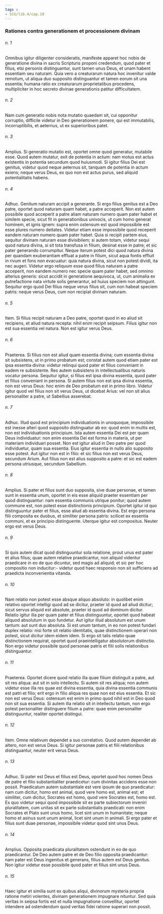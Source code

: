 ```yaml
---
tags : 
- SCG/lib.4/cap.10
---
```


### Rationes contra generationem et processionem divinam

###### n. 1
Omnibus igitur diligenter consideratis, manifeste apparet hoc nobis de generatione divina in sacris Scripturis proponi credendum, quod pater et filius, etsi personis distinguantur, sunt tamen unus Deus, et unam habent essentiam seu naturam. Quia vero a creaturarum natura hoc invenitur valde remotum, ut aliqua duo supposito distinguantur et tamen eorum sit una essentia; humana ratio ex creaturarum proprietatibus procedens, multipliciter in hoc secreto divinae generationis patitur difficultatem.

###### n. 2
Nam cum generatio nobis nota mutatio quaedam sit, cui opponitur corruptio, difficile videtur in Deo generationem ponere, qui est immutabilis, incorruptibilis, et aeternus, ut ex superioribus patet.

###### n. 3
Amplius. Si generatio mutatio est, oportet omne quod generatur, mutabile esse. Quod autem mutatur, exit de potentia in actum: nam motus est actus existentis in potentia secundum quod huiusmodi. Si igitur filius Dei est genitus, videtur quod neque aeternus sit, tanquam de potentia in actum exiens; neque verus Deus, ex quo non est actus purus, sed aliquid potentialitatis habens.

###### n. 4
Adhuc. Genitum naturam accipit a generante. Si ergo filius genitus est a Deo patre, oportet quod naturam quam habet, a patre acceperit. Non est autem possibile quod acceperit a patre aliam naturam numero quam pater habet et similem specie, sicut fit in generationibus univocis, ut cum homo generat hominem, et ignis ignem: supra enim ostensum est quod impossibile est esse plures numero deitates. Videtur etiam esse impossibile quod receperit eandem naturam numero quam pater habet. Quia si recipit partem eius, sequitur divinam naturam esse divisibilem; si autem totam, videtur sequi quod natura divina, si sit tota transfusa in filium, desinat esse in patre; et sic pater generando corrumpitur. Neque iterum potest dici quod natura divina per quandam exuberantiam effluat a patre in filium, sicut aqua fontis effluit in rivum et fons non evacuatur: quia natura divina, sicut non potest dividi, ita nec augeri. Videtur ergo reliquum esse quod filius naturam a patre acceperit, non eandem numero nec specie quam pater habet, sed omnino alterius generis: sicut accidit in generatione aequivoca, ut, cum animalia ex putrefactione nata virtute solis generantur, ad huius speciem non attingunt. Sequitur ergo quod Dei filius neque verus filius sit, cum non habeat speciem patris: neque verus Deus, cum non recipiat divinam naturam.

###### n. 5
Item. Si filius recipit naturam a Deo patre, oportet quod in eo aliud sit recipiens, et aliud natura recepta: nihil enim recipit seipsum. Filius igitur non est sua essentia vel natura. Non est igitur verus Deus.

###### n. 6
Praeterea. Si filius non est aliud quam essentia divina; cum essentia divina sit subsistens, ut in primo probatum est; constat autem quod etiam pater est ipsa essentia divina: videtur relinqui quod pater et filius conveniant in eadem re subsistente. Res autem subsistens in intellectualibus naturis vocatur persona. Sequitur igitur, si filius est ipsa divina essentia, quod pater et filius conveniant in persona. Si autem filius non est ipsa divina essentia, non est verus Deus: hoc enim de Deo probatum est in primo libro. Videtur igitur quod vel filius non sit verus Deus, ut dicebat Arius: vel non sit alius personaliter a patre, ut Sabellius asserebat.

###### n. 7
Adhuc. Illud quod est principium individuationis in unoquoque, impossibile est inesse alteri quod supposito distinguatur ab eo: quod enim in multis est, non est individuationis principium. Ista autem essentia Dei est per quam Deus individuatur: non enim essentia Dei est forma in materia, ut per materiam individuari posset. Non est igitur aliud in Deo patre per quod individuetur, quam sua essentia. Eius igitur essentia in nullo alio supposito esse potest. Aut igitur non est in filio: et sic filius non est verus Deus, secundum Arium. Aut filius non est alius supposito a patre: et sic est eadem persona utriusque, secundum Sabellium.

###### n. 8
Amplius. Si pater et filius sunt duo supposita, sive duae personae, et tamen sunt in essentia unum, oportet in eis esse aliquid praeter essentiam per quod distinguantur: nam essentia communis utrique ponitur; quod autem commune est, non potest esse distinctionis principium. Oportet igitur id quo distinguuntur pater et filius, esse aliud ab essentia divina. Est ergo persona filii composita ex duobus, et similiter persona patris: scilicet ex essentia communi, et ex principio distinguente. Uterque igitur est compositus. Neuter ergo est verus Deus.

###### n. 9
Si quis autem dicat quod distinguuntur sola relatione, prout unus est pater et alius filius; quae autem relative praedicantur, non aliquid videntur praedicare in eo de quo dicuntur, sed magis ad aliquid; et sic per hoc compositio non inducitur:- videtur quod haec responsio non sit sufficiens ad praedicta inconvenientia vitanda.

###### n. 10
Nam relatio non potest esse absque aliquo absoluto: in quolibet enim relativo oportet intelligi quod ad se dicitur, praeter id quod ad aliud dicitur; sicut servus aliquid est absolute, praeter id quod ad dominum dicitur. Relatio igitur illa per quam pater et filius distinguuntur, oportet quod habeat aliquod absolutum in quo fundetur. Aut igitur illud absolutum est unum tantum: aut sunt duo absoluta. Si est unum tantum, in eo non potest fundari duplex relatio: nisi forte sit relatio identitatis, quae distinctionem operari non potest, sicut dicitur idem eidem idem. Si ergo sit talis relatio quae distinctionem requirat, oportet quod praeintelligatur absolutorum distinctio. Non ergo videtur possibile quod personae patris et filii solis relationibus distinguantur.

###### n. 11
Praeterea. Oportet dicere quod relatio illa quae filium distinguit a patre, aut sit res aliqua: aut sit in solo intellectu. Si autem sit res aliqua; non autem videtur esse illa res quae est divina essentia, quia divina essentia communis est patri et filio; erit ergo in filio aliqua res quae non est eius essentia. Et sic non est verus Deus: ostensum est enim in primo quod nihil est in Deo quod non sit sua essentia. Si autem illa relatio sit in intellectu tantum, non ergo potest personaliter distinguere filium a patre: quae enim personaliter distinguuntur, realiter oportet distingui.

###### n. 12
Item. Omne relativum dependet a suo correlativo. Quod autem dependet ab altero, non est verus Deus. Si igitur personae patris et filii relationibus distinguantur, neuter erit verus Deus.

###### n. 13
Adhuc. Si pater est Deus et filius est Deus, oportet quod hoc nomen Deus de patre et filio substantialiter praedicetur: cum divinitas accidens esse non possit. Praedicatum autem substantiale est vere ipsum de quo praedicatur: nam cum dicitur, homo est animal, quod vere homo est, animal est; et similiter, cum dicitur, Socrates est homo, quod vere Socrates est, homo est. Ex quo videtur sequi quod impossibile sit ex parte subiectorum inveniri pluralitatem, cum unitas sit ex parte substantialis praedicati: non enim Socrates et Plato sunt unus homo, licet sint unum in humanitate; neque homo et asinus sunt unum animal, licet sint unum in animali. Si ergo pater et filius sunt duae personae, impossibile videtur quod sint unus Deus.

###### n. 14
Amplius. Opposita praedicata pluralitatem ostendunt in eo de quo praedicantur. De Deo autem patre et de Deo filio opposita praedicantur: nam pater est Deus ingenitus et generans, filius autem est Deus genitus. Non igitur videtur esse possibile quod pater et filius sint unus Deus.

###### n. 15
Haec igitur et similia sunt ex quibus aliqui, divinorum mysteria propria ratione metiri volentes, divinam generationem impugnare nituntur. Sed quia veritas in seipsa fortis est et nulla impugnatione convellitur, oportet intendere ad ostendendum quod veritas fidei ratione superari non possit.

